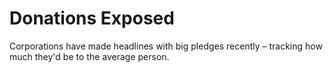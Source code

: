 # Donations Exposed
Corporations have made headlines with big pledges recently – tracking how much they'd be to the average person.

